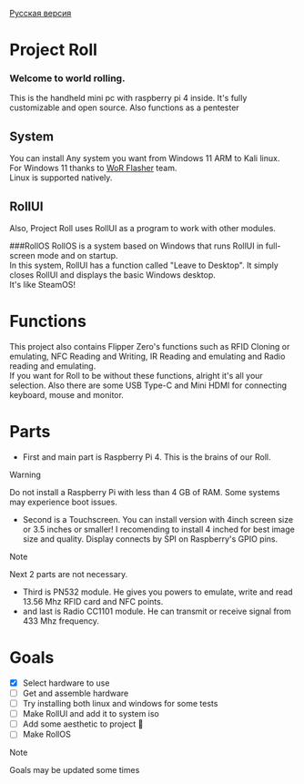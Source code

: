 [Русская версия](https://github.com/wohdek21/Project-Roll/blob/main/READMErus.md)

# Project Roll
### Welcome to world rolling.
This is the handheld mini pc with raspberry pi 4 inside. It's fully customizable and open source. Also functions as a pentester

## System
You can install Any system you want from Windows 11 ARM to Kali linux.          
For Windows 11 thanks to [WoR Flasher](github.com/Botspot/wor-flasher) team.           
Linux is supported natively.            

## RollUI
Also, Project Roll uses RollUI as a program to work with other modules.  

###RollOS
RollOS is a system based on Windows that runs RollUI in full-screen mode and on startup.   
In this system, RollUI has a function called "Leave to Desktop". It simply closes RollUI and displays the basic Windows desktop.    
It's like SteamOS!

# Functions
This project also contains Flipper Zero's functions such as RFID Cloning or emulating, NFC Reading and Writing, IR Reading and emulating and Radio reading and emulating.       
If you want for Roll to be without these functions, alright it's all your selection. Also there are some USB Type-C and Mini HDMI for connecting keyboard, mouse and monitor.   

# Parts
- First and main part is Raspberry Pi 4. This is the brains of our Roll.
> [!WARNING]
> Do not install a Raspberry Pi with less than 4 GB of RAM. Some systems may experience boot issues.
- Second is a Touchscreen. You can install version with 4inch screen size or 3.5 inches or smaller! I recomending to install 4 inched for best image size and quality. Display connects by SPI on Raspberry's GPIO pins.
> [!NOTE]
> Next 2 parts are not necessary.
- Third is PN532 module. He gives you powers to emulate, write and read 13.56 Mhz RFID card and NFC points.  
- and last is Radio CC1101 module. He can transmit or receive signal from 433 Mhz frequency.  

# Goals
- [x] Select hardware to use
- [ ] Get and assemble hardware
- [ ] Try installing both linux and windows for some tests
- [ ] Make RollUI and add it to system iso
- [ ] Add some aesthetic to project 🤩
- [ ] Make RollOS
> [!NOTE]
> Goals may be updated some times
